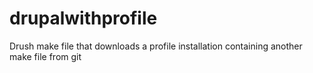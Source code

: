 # drupalwithprofile

Drush make file that downloads a profile installation containing another make file from git
